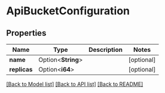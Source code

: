 # ApiBucketConfiguration

## Properties

Name | Type | Description | Notes
------------ | ------------- | ------------- | -------------
**name** | Option<**String**> |  | [optional]
**replicas** | Option<**i64**> |  | [optional]

[[Back to Model list]](../README.md#documentation-for-models) [[Back to API list]](../README.md#documentation-for-api-endpoints) [[Back to README]](../README.md)


